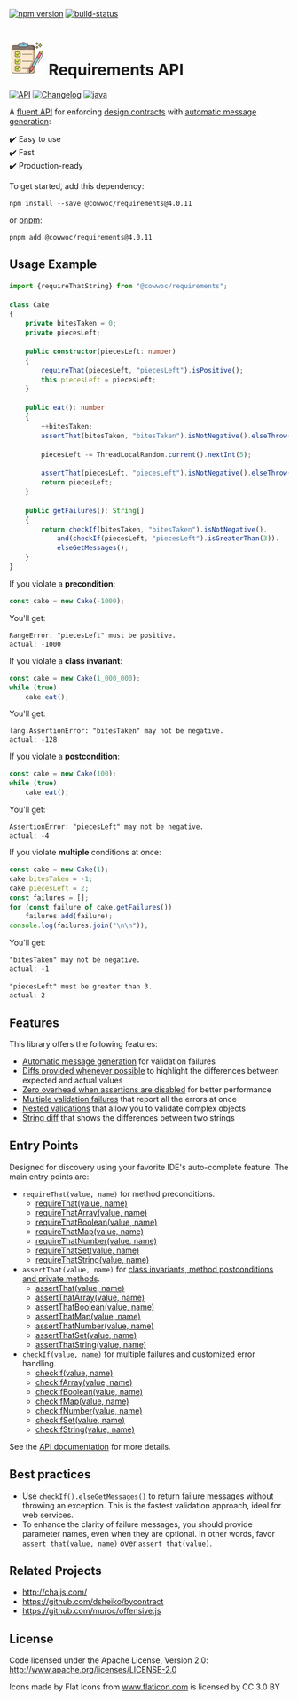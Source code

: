 [![npm version](https://badge.fury.io/js/%40cowwoc%2Frequirements.svg)](https://badge.fury.io/js/%40cowwoc%2Frequirements)
[![build-status](https://github.com/cowwoc/requirements.js/workflows/Build/badge.svg)](https://github.com/cowwoc/requirements.js/actions?query=workflow%3ABuild)

# <img src="https://raw.githubusercontent.com/cowwoc/requirements.js/release-4.0.11/docs/checklist.svg?sanitize=true" width=64 height=64 alt="checklist"> Requirements API

[![API](https://img.shields.io/badge/api_docs-5B45D5.svg)](https://cowwoc.github.io/requirements.js/4.0.11/)
[![Changelog](https://img.shields.io/badge/changelog-A345D5.svg)](docs/Changelog.md)
[![java](https://img.shields.io/badge/other%20languages-java-457FD5.svg)](../../../requirements.java)

A [fluent API](https://en.m.wikipedia.org/docs/Fluent_interface) for enforcing
[design contracts](https://en.wikipedia.org/docs/Design_by_contract) with
[automatic message generation](docs/Features.md#automatic-message-generation):

✔️ Easy to use  
✔️ Fast  
✔️ Production-ready

To get started, add this dependency:

```shell
npm install --save @cowwoc/requirements@4.0.11
```

or [pnpm](https://pnpm.io/):

```shell
pnpm add @cowwoc/requirements@4.0.11
```

## Usage Example

```typescript
import {requireThatString} from "@cowwoc/requirements";

class Cake
{
	private bitesTaken = 0;
	private piecesLeft;

	public constructor(piecesLeft: number)
	{
		requireThat(piecesLeft, "piecesLeft").isPositive();
		this.piecesLeft = piecesLeft;
	}

	public eat(): number
	{
		++bitesTaken;
		assertThat(bitesTaken, "bitesTaken").isNotNegative().elseThrow();

		piecesLeft -= ThreadLocalRandom.current().nextInt(5);

		assertThat(piecesLeft, "piecesLeft").isNotNegative().elseThrow();
		return piecesLeft;
	}

	public getFailures(): String[]
	{
		return checkIf(bitesTaken, "bitesTaken").isNotNegative().
			and(checkIf(piecesLeft, "piecesLeft").isGreaterThan(3)).
			elseGetMessages();
	}
}
```

If you violate a **precondition**:

```typescript
const cake = new Cake(-1000);
```

You'll get:

```
RangeError: "piecesLeft" must be positive.
actual: -1000
```

If you violate a **class invariant**:

```typescript
const cake = new Cake(1_000_000);
while (true)
	cake.eat();
```

You'll get:

```
lang.AssertionError: "bitesTaken" may not be negative.
actual: -128
```

If you violate a **postcondition**:

```typescript
const cake = new Cake(100);
while (true)
	cake.eat();
```

You'll get:

```
AssertionError: "piecesLeft" may not be negative.
actual: -4
```

If you violate **multiple** conditions at once:

```typescript
const cake = new Cake(1);
cake.bitesTaken = -1;
cake.piecesLeft = 2;
const failures = [];
for (const failure of cake.getFailures())
	failures.add(failure);
console.log(failures.join("\n\n"));
```

You'll get:

```
"bitesTaken" may not be negative.
actual: -1

"piecesLeft" must be greater than 3.
actual: 2
```

## Features

This library offers the following features:

* [Automatic message generation](docs/Features.md#automatic-message-generation) for validation failures
* [Diffs provided whenever possible](docs/Features.md#diffs-provided-whenever-possible) to highlight the
  differences between expected and actual values
* [Zero overhead when assertions are disabled](docs/Features.md#assertion-support) for better performance
* [Multiple validation failures](docs/Features.md#multiple-validation-failures) that report all the errors at
  once
* [Nested validations](docs/Features.md#nested-validations) that allow you to validate complex objects
* [String diff](docs/Features.md#string-diff) that shows the differences between two strings

## Entry Points

Designed for discovery using your favorite IDE's auto-complete feature.
The main entry points are:

* `requireThat(value, name)` for method preconditions.
  * [requireThat(value, name)](https://cowwoc.github.io/requirements.js/4.0.11/functions/DefaultJavascriptValidators.requireThat.html)
  * [requireThatArray(value, name)](https://cowwoc.github.io/requirements.js/4.0.11/functions/DefaultJavascriptValidators.requireThatArray.html)
  * [requireThatBoolean(value, name)](https://cowwoc.github.io/requirements.js/4.0.11/functions/DefaultJavascriptValidators.requireThatBoolean.html)
  * [requireThatMap(value, name)](https://cowwoc.github.io/requirements.js/4.0.11/functions/DefaultJavascriptValidators.requireThatMap.html)
  * [requireThatNumber(value, name)](https://cowwoc.github.io/requirements.js/4.0.11/functions/DefaultJavascriptValidators.requireThatNumber.html)
  * [requireThatSet(value, name)](https://cowwoc.github.io/requirements.js/4.0.11/functions/DefaultJavascriptValidators.requireThatSet.html)
  * [requireThatString(value, name)](https://cowwoc.github.io/requirements.js/4.0.11/functions/DefaultJavascriptValidators.requireThatString.html)
* `assertThat(value, name)` for [class invariants, method postconditions and private methods](docs/Features.md#assertion-support).
  * [assertThat(value, name)](https://cowwoc.github.io/requirements.js/4.0.11/functions/DefaultJavascriptValidators.assertThat.html)
  * [assertThatArray(value, name)](https://cowwoc.github.io/requirements.js/4.0.11/functions/DefaultJavascriptValidators.assertThatArray.html)
  * [assertThatBoolean(value, name)](https://cowwoc.github.io/requirements.js/4.0.11/functions/DefaultJavascriptValidators.assertThatBoolean.html)
  * [assertThatMap(value, name)](https://cowwoc.github.io/requirements.js/4.0.11/functions/DefaultJavascriptValidators.assertThatMap.html)
  * [assertThatNumber(value, name)](https://cowwoc.github.io/requirements.js/4.0.11/functions/DefaultJavascriptValidators.assertThatNumber.html)
  * [assertThatSet(value, name)](https://cowwoc.github.io/requirements.js/4.0.11/functions/DefaultJavascriptValidators.assertThatSet.html)
  * [assertThatString(value, name)](https://cowwoc.github.io/requirements.js/4.0.11/functions/DefaultJavascriptValidators.assertThatString.html)
* `checkIf(value, name)` for multiple failures and customized error handling.
  * [checkIf(value, name)](https://cowwoc.github.io/requirements.js/4.0.11/functions/DefaultJavascriptValidators.checkIf.html)
  * [checkIfArray(value, name)](https://cowwoc.github.io/requirements.js/4.0.11/functions/DefaultJavascriptValidators.checkIfArray.html)
  * [checkIfBoolean(value, name)](https://cowwoc.github.io/requirements.js/4.0.11/functions/DefaultJavascriptValidators.checkIfBoolean.html)
  * [checkIfMap(value, name)](https://cowwoc.github.io/requirements.js/4.0.11/functions/DefaultJavascriptValidators.checkIfMap.html)
  * [checkIfNumber(value, name)](https://cowwoc.github.io/requirements.js/4.0.11/functions/DefaultJavascriptValidators.checkIfNumber.html)
  * [checkIfSet(value, name)](https://cowwoc.github.io/requirements.js/4.0.11/functions/DefaultJavascriptValidators.checkIfSet.html)
  * [checkIfString(value, name)](https://cowwoc.github.io/requirements.js/4.0.11/functions/DefaultJavascriptValidators.checkIfString.html)
  

See the [API documentation](https://cowwoc.github.io/requirements.js/4.0.11/) for more details.

## Best practices

* Use `checkIf().elseGetMessages()` to return failure messages without throwing an exception.
  This is the fastest validation approach, ideal for web services.
* To enhance the clarity of failure messages, you should provide parameter names, even when they are optional.
  In other words, favor `assert that(value, name)` over `assert that(value)`.

## Related Projects

* http://chaijs.com/
* https://github.com/dsheiko/bycontract
* https://github.com/muroc/offensive.js

## License

Code licensed under the Apache License, Version 2.0: http://www.apache.org/licenses/LICENSE-2.0

Icons made by Flat Icons from www.flaticon.com is licensed by CC 3.0 BY